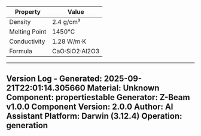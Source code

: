 | Property | Value |
|----------|-------|
| Density | 2.4 g/cm³ |
| Melting Point | 1450°C |
| Conductivity | 1.28 W/m·K |
| Formula | CaO·SiO2·Al2O3 |


---
Version Log - Generated: 2025-09-21T22:01:14.305660
Material: Unknown
Component: propertiestable
Generator: Z-Beam v1.0.0
Component Version: 2.0.0
Author: AI Assistant
Platform: Darwin (3.12.4)
Operation: generation
---